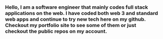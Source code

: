 ### Hello, I am a software engineer that mainly codes full stack applications on the web. I have coded both web 3 and standard web apps and continue to try new tech here on my github. Checkout my portfolio site to see some of them or just checkout the public repos on my account.

<!--
**nivek724/nivek724** is a ✨ _special_ ✨ repository because its `README.md` (this file) appears on your GitHub profile.

Here are some ideas to get you started:

- 🔭 I’m currently working on ...
- 🌱 I’m currently learning ...
- 👯 I’m looking to collaborate on ...
- 🤔 I’m looking for help with ...
- 💬 Ask me about ...
- 📫 How to reach me: ...
- 😄 Pronouns: ...
- ⚡ Fun fact: ...
-->
